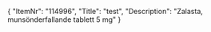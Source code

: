 {
  "ItemNr": "114996",
  "Title": "test",
  "Description": "Zalasta, munsönderfallande tablett 5 mg"
}